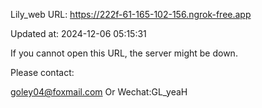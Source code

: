 Lily_web URL: https://222f-61-165-102-156.ngrok-free.app

Updated at: 2024-12-06 05:15:31

If you cannot open this URL, the server might be down.

Please contact: 

goley04@foxmail.com Or Wechat:GL_yeaH